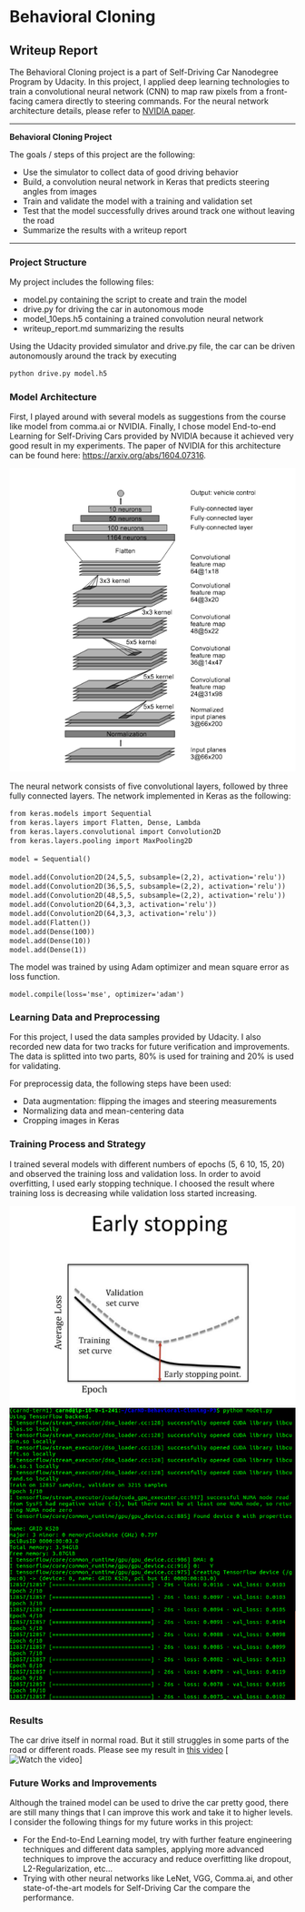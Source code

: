 # **Behavioral Cloning** 

## Writeup Report
The Behavioral Cloning project is a part of Self-Driving Car Nanodegree Program by Udacity. In this project, I applied deep learning technologies to train a convolutional neural network (CNN) to map raw pixels from a front-facing camera directly to steering commands. For the neural network architecture details, please refer to [NVIDIA paper](https://arxiv.org/abs/1604.07316).

---
**Behavioral Cloning Project**

The goals / steps of this project are the following:
* Use the simulator to collect data of good driving behavior
* Build, a convolution neural network in Keras that predicts steering angles from images
* Train and validate the model with a training and validation set
* Test that the model successfully drives around track one without leaving the road
* Summarize the results with a writeup report


[//]: # (Image References)

[image1]: ./examples/End-to-end-CNN-Architecture.png "End to End Learning for Self-Driving Car Architecture"
[image2]: ./examples/training-5eps.png "Training with 5 epochs"
[image3]: ./examples/training-10eps.png "Training with 10 epochs"
[image4]: ./examples/early-stopping.png "Early Stopping"

---

### Project Structure

My project includes the following files:
* model.py containing the script to create and train the model
* drive.py for driving the car in autonomous mode
* model_10eps.h5 containing a trained convolution neural network
* writeup_report.md summarizing the results

Using the Udacity provided simulator and drive.py file, the car can be driven autonomously around the track by executing 
```sh
python drive.py model.h5
```

### Model Architecture

First, I played around with several models as suggestions from the course like model from comma.ai or NVIDIA. Finally, I chose model End-to-end Learning for Self-Driving Cars provided by NVIDIA
because it achieved very good result in my experiments. The paper of NVIDIA for this architecture can be found here: https://arxiv.org/abs/1604.07316.

![alt text][image1]

The neural network consists of five convolutional layers, followed by three fully connected layers. The network implemented in Keras as the following:
```
from keras.models import Sequential
from keras.layers import Flatten, Dense, Lambda 
from keras.layers.convolutional import Convolution2D
from keras.layers.pooling import MaxPooling2D

model = Sequential()

model.add(Convolution2D(24,5,5, subsample=(2,2), activation='relu'))
model.add(Convolution2D(36,5,5, subsample=(2,2), activation='relu'))
model.add(Convolution2D(48,5,5, subsample=(2,2), activation='relu'))
model.add(Convolution2D(64,3,3, activation='relu'))
model.add(Convolution2D(64,3,3, activation='relu'))
model.add(Flatten())
model.add(Dense(100))
model.add(Dense(10))
model.add(Dense(1))
```

The model was trained by using Adam optimizer and mean square error as loss function.
```
model.compile(loss='mse', optimizer='adam')
```

### Learning Data and Preprocessing

For this project, I used the data samples provided by Udacity. I also recorded new data for two tracks for future verification and improvements.
The data is splitted into two parts, 80% is used for training and 20% is used for validating.

For preprocessig data, the following steps have been used:
* Data augmentation: flipping the images and steering measurements
* Normalizing data and mean-centering data
* Cropping images in Keras


### Training Process and Strategy

I trained several models with different numbers of epochs (5, 6 10, 15, 20) and observed the training loss and validation loss. In order to avoid overfitting, I used early stopping technique.
I choosed the result where training loss is decreasing while validation loss started increasing.

![alt text][image4]
![alt text][image3]


### Results

The car drive itself in normal road. But it still struggles in some parts of the road or different roads.
Please see my result in [this video](https://www.youtube.com/watch?v=YwTNOnwVOt8)
[![Watch the video](https://www.youtube.com/watch?v=YwTNOnwVOt8)]

### Future Works and Improvements

Although the trained model can be used to drive the car pretty good, there are still many things that I can improve this work and take it to higher levels.
I consider the following things for my future works in this project:
* For the End-to-End Learning model, try with further feature engineering techniques and different data samples, applying more advanced techniques to improve the accuracy 
and reduce overfitting like dropout, L2-Regularization, etc...
* Trying with other neural networks like LeNet, VGG, Comma.ai, and other state-of-the-art models for Self-Driving Car the compare the performance.
